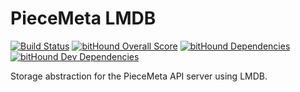 # PieceMeta LMDB

[![Build Status](https://travis-ci.org/PieceMeta/node-piecemeta-lmdb.svg?branch=master)](https://travis-ci.org/PieceMeta/node-piecemeta-lmdb) [![bitHound Overall Score](https://www.bithound.io/github/PieceMeta/node-piecemeta-lmdb/badges/score.svg)](https://www.bithound.io/github/PieceMeta/node-piecemeta-lmdb) [![bitHound Dependencies](https://www.bithound.io/github/PieceMeta/node-piecemeta-lmdb/badges/dependencies.svg)](https://www.bithound.io/github/PieceMeta/node-piecemeta-lmdb/master/dependencies/npm) [![bitHound Dev Dependencies](https://www.bithound.io/github/PieceMeta/node-piecemeta-lmdb/badges/devDependencies.svg)](https://www.bithound.io/github/PieceMeta/node-piecemeta-lmdb/master/dependencies/npm)

Storage abstraction for the PieceMeta API server using LMDB.